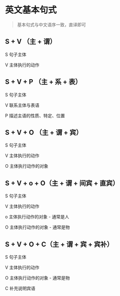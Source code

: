 # 英文基本句式
  > 基本句式与中文语序一致，直译即可

## S + V （主 + 谓） 
  
  S 句子主体
  
  V 主体执行的动作

## S + V + P （主 + 系 + 表）
  S 句子主体 
  
  V 联系主体与表语
  
  P 描述主语的性质、特定、位置

## S + V + O （主 + 谓 + 宾）
  S 句子主体
  
  V 主体执行的动作
  
  O 主体执行动作的对象


## S + V + o + O（主 + 谓 + 间宾 + 直宾）
  S 句子主体
  
  V 主体执行的动作
  
  o 主体执行动作的对象 - 通常是人
  
  O 主体执行动作的对象 - 通常是物

## S + V + O + C（主 + 谓 + 宾 + 宾补）
  S 句子主体
  
  V 主体执行的动作
  
  O 主体执行动作的对象 - 通常是物
  
  C 补充说明宾语